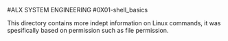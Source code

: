 #ALX SYSTEM ENGINEERING 
#0X01-shell_basics

This directory contains more indept information on Linux commands,
it was spesifically based on permission such as file permission.
